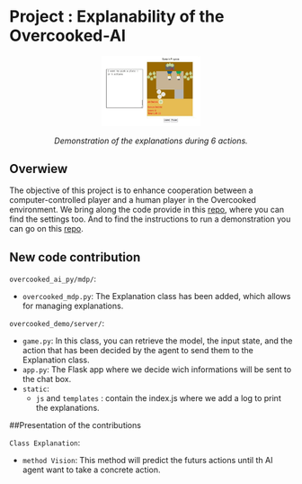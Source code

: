 # Project : Explanability of the Overcooked-AI

<p align="center">
  <!-- <img src="overcooked_ai_js/images/screenshot.png" width="350"> -->
  <img src="./image/explanation_demonstration.gif" width="35%"> 
</p>
<p align="center">
 <i>Demonstration of the explanations during 6 actions.</i>
 </p>


## Overwiew

The objective of this project is to enhance cooperation between a computer-controlled player and a human player in the Overcooked environment. We bring along the code provide in this [repo](https://github.com/HumanCompatibleAI/overcooked_ai), where you can find the settings too. And to find the instructions to run a demonstration you can go on this [repo](https://github.com/HumanCompatibleAI/overcooked-demo).

## New code contribution 

`overcooked_ai_py/mdp/`:

- `overcooked_mdp.py`: The Explanation class has been added, which allows for managing explanations.

`overcooked_demo/server/`:

- `game.py`: In this class, you can retrieve the model, the input state, and the action that has been decided by the agent to send them to the Explanation class.
- `app.py`: The Flask app where we decide wich informations will be sent to the chat box.
- `static`:
    - `js` and `templates` : contain the index.js where we add a log to print the explanations.
 
##Presentation of the contributions

 `Class Explanation`:
 
- `method Vision`: This method will predict the futurs actions until th AI agent want to take a concrete action.
 
